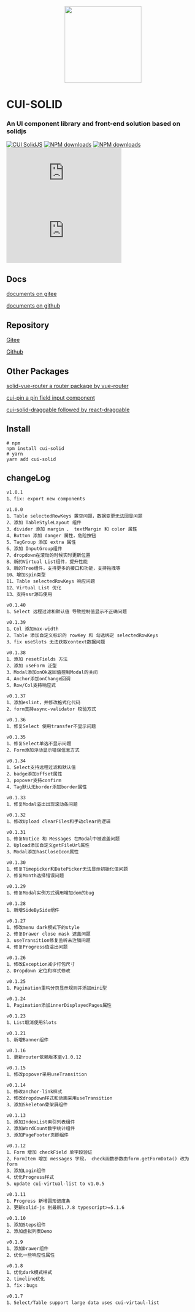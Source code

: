 <p align="center">
    <a href="https://cqb325.gitee.io/cui-solid-doc">
        <img width="200" src="https://gitee.com/cqb325/cui-solid/raw/master/examples/assets/images/logo.svg">
    </a>
</p>

<h1>
CUI-SOLID
    <h3>An UI component library and front-end solution based on solidjs</h3>
</h1>

[![CUI SolidJS](https://img.shields.io/npm/v/cui-solid.svg?style=flat-square)](https://www.npmjs.org/package/cui-solid)
[![NPM downloads](https://img.shields.io/npm/dm/cui-solid.svg?style=flat-square)](https://npmjs.org/package/cui-solid)
[![NPM downloads](https://img.shields.io/npm/dt/cui-solid.svg?style=flat-square)](https://npmjs.org/package/cui-solid)
![JS gzip size](https://img.badgesize.io/https:/unpkg.com/cui-solid/dist/cui.min.esm.js?label=gzip%20size%3A%20JS&compression=gzip&style=flat-square)
![CSS gzip size](https://img.badgesize.io/https://unpkg.com/cui-solid/dist/styles/cui.css?compression=gzip&label=gzip%20size:%20CSS&style=flat-square)

## Docs

[documents on gitee](https://cqb325.gitee.io/cui-solid-doc 'cui-solid-doc')

[documents on github](https://cqb325.github.io/cui-solid-doc 'cui-solid-doc')

## Repository

[Gitee](https://gitee.com/cqb325/cui-solid 'Gitee')

[Github](https://github.com/cqb325/cui-solid 'Github')

## Other Packages

[solid-vue-router a router package by vue-router](https://gitee.com/cqb325/solid-vue-router 'solid-vue-router')

[cui-pin a pin field input component](https://gitee.com/cqb325/cui-pin 'cui-pin')

[cui-solid-draggable followed by react-draggable](https://gitee.com/cqb325/cui-solid-draggable 'cui-solid-draggable')

## Install

    # npm
    npm install cui-solid
    # yarn
    yarn add cui-solid

## changeLog
    v1.0.1
    1、fix: export new components
    
    v1.0.0
    1、Table selectedRowKeys 置空问题，数据变更无法回显问题
    2、添加 TableStyleLayout 组件
    3、divider 添加 margin 、 textMargin 和 color 属性
    4、Button 添加 danger 属性，危险按钮
    5、TagGroup 添加 extra 属性
    6、添加 InputGroup组件
    7、dropdown在滚动的时候实时更新位置
    8、新的Virtual List组件，提升性能
    9、新的Tree组件，支持更多的接口和功能，支持拖拽等
    10、增加spin类型
    11、Table selectedRowKeys 响应问题
    12、Virtual List 优化
    13、支持ssr源码使用

    v0.1.40
    1、Select 远程过滤和默认值 导致控制值显示不正确问题

    v0.1.39
    1、Col 添加max-width
    2、Table 添加自定义标识的 rowKey 和 勾选绑定 selectedRowKeys
    3、fix useSlots 无法获取context数据问题

    v0.1.38
    1、添加 resetFields 方法
    2、添加 useForm 泛型
    3、Modal添加onOk返回值控制Modal的关闭
    4、Anchor添加onChange回调
    5、Row/Col支持响应式

    v0.1.37
    1、添加eslint，并修改格式化代码
    2、form支持async-validator 校验方式

    v0.1.36
    1、修复Select 使用transfer不显示问题

    v0.1.35
    1、修复Select单选不显示问题
    2、Form添加浮动显示错误信息方式

    v0.1.34
    1、Select支持远程过滤和默认值
    2、badge添加offset属性
    3、popover支持confirm
    4、Tag默认无border添加border属性

    v0.1.33
    1、修复Modal溢出出现滚动条问题

    v0.1.32
    1、修改Upload clearFiles和手动clear的逻辑

    v0.1.31
    1、修复Notice 和 Messages 在Modal中被遮盖问题
    2、Upload添加自定义getFileUrl属性
    3、Modal添加hasCloseIcon属性

    v0.1.30
    1、修复Timepicker和DatePicker无法显示初始化值问题
    2、修复Month选择错误问题

    v0.1.29
    1、修复Modal实例方式调用增加dom的bug

    v0.1.28
    1、新增SideBySide组件

    v0.1.27
    1、修改menu dark模式下的style
    2、修复Drawer close mask 遮盖问题
    3、useTransition修复监听未注销问题
    4、修复Progress值溢出问题

    v0.1.26
    1、修改Exception减少打包尺寸
    2、Dropdown 定位和样式修改

    v0.1.25
    1、Pagination重构分页显示规则并添加mini型

    v0.1.24
    1、Pagination添加innerDisplayedPages属性

    v0.1.23
    1、List取消使用Slots

    v0.1.21
    1、新增Banner组件

    v0.1.16
    1、更新router依赖版本至v1.0.12

    v0.1.15
    1、修改popover采用useTransition

    v0.1.14
    1、修改anchor-link样式
    2、修改dropdown样式和动画采用useTransition
    3、添加Skeleton骨架屏组件

    v0.1.13
    1、添加IndexList索引列表组件
    2、添加WordCount数字统计组件
    3、添加PageFooter页脚组件

    v0.1.12
    1、Form 增加 checkField 单字段验证
    2、FormItem 增加 messages 字段， check函数参数由form.getFormData() 改为 form
    3、添加Login组件
    4、优化Progress样式
    5、update cui-virtual-list to v1.0.5

    v0.1.11
    1、Progress 新增圆形进度条
    2、更新solid-js 到最新1.7.8 typescript>=5.1.6

    v0.1.10
    1、添加Steps组件
    2、添加虚拟列表Demo

    v0.1.9
    1、添加Drawer组件
    2、优化一些响应性属性

    v0.1.8
    1、优化dark模式样式
    2、timeline优化
    3、fix：bugs

    v0.1.7
    1、Select/Table support large data uses cui-virtaul-list
